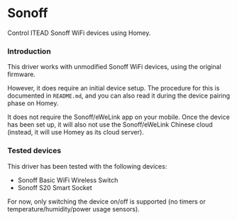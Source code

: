 # Sonoff

Control ITEAD Sonoff WiFi devices using Homey.

### Introduction

This driver works with unmodified Sonoff WiFi devices, using the original firmware.

However, it does require an initial device setup. The procedure for this is documented in `README.md`, and you can also read it during the device pairing phase on Homey.

It does not require the Sonoff/eWeLink app on your mobile. Once the device has been set up, it will also not use the Sonoff/eWeLink Chinese cloud (instead, it will use Homey as its cloud server).

### Tested devices

This driver has been tested with the following devices:

* Sonoff Basic WiFi Wireless Switch
* Sonoff S20 Smart Socket

For now, only switching the device on/off is supported (no timers or temperature/humidity/power usage sensors).